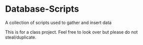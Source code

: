 # Database-Scripts
A collection of scripts used to gather and insert data

This is for a class project. Feel free to look over but please do not steal/duplicate.
